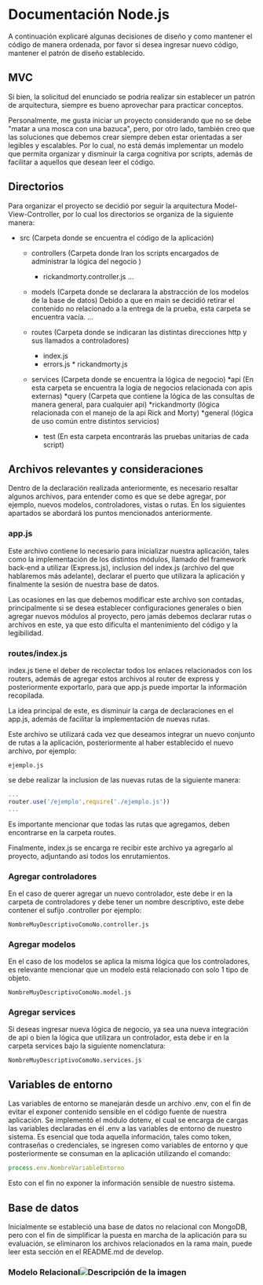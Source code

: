 # Documentación Node.js
A continuación explicaré algunas decisiones de diseño y como mantener el código de manera ordenada, por favor si desea ingresar nuevo código, mantener el patrón de diseño establecido.


## MVC
Si bien, la solicitud del enunciado se podría realizar sin establecer un patrón de arquitectura, siempre es bueno aprovechar para practicar conceptos.


Personalmente, me gusta iniciar un proyecto considerando que no se debe "matar a una mosca con una bazuca", pero, por otro lado, también creo que las soluciones que debemos crear siempre deben estar orientadas a ser legibles y escalables. Por lo cual, no está demás implementar un modelo que permita organizar y disminuir la carga cognitiva por scripts, además de facilitar a aquellos que desean leer el código.


## Directorios
Para organizar el proyecto se decidió por seguir la arquitectura Model-View-Controller, por lo cual los directorios se organiza de la siguiente manera:


* src (Carpeta donde se encuentra el código de la aplicación)
    * controllers (Carpeta donde Iran los scripts encargados de administrar la lógica del negocio )
      * rickandmorty.controller.js
      ...


    * models (Carpeta donde se declarara la abstracción de los modelos de la base de datos)
			Debido a que en main se decidió retirar el contenido no relacionado a la entrega de la prueba, esta carpeta se encuentra vacía.
      ...


    * routes (Carpeta donde se indicaran las distintas direcciones http y sus llamados a controladores)
      * index.js
      * errors.js
			* rickandmorty.js


    * services (Carpeta donde se encuentra la lógica de negocio)
			*api (En esta carpeta se encuentra la logia de negocios relacionada con apis externas)
				*query (Carpeta que contiene la lógica de las consultas de manera general, para cualquier api)
				*rickandmorty (lógica relacionada con el manejo de la api Rick and Morty)
			*general (lógica de uso común entre distintos servicios)
		
		* test (En esta carpeta encontrarás las pruebas unitarias de cada script)


## Archivos relevantes y consideraciones
Dentro de la declaración realizada anteriormente, es necesario resaltar algunos archivos, para entender como es que se debe agregar, por ejemplo, nuevos modelos, controladores, vistas o rutas.
En los siguientes apartados se abordará los puntos mencionados anteriormente.


### app.js
Este archivo contiene lo necesario para inicializar nuestra aplicación, tales como la implementación de los distintos módulos, llamado del framework back-end a utilizar (Express.js), inclusion del index.js (archivo del que hablaremos más adelante), declarar el puerto que utilizara la aplicación y finalmente la sesión de nuestra base de datos.


Las ocasiones en las que debemos modificar este archivo son contadas, principalmente si se desea establecer configuraciones generales o bien agregar nuevos módulos al proyecto, pero jamás debemos declarar rutas o archivos en este, ya que esto dificulta el mantenimiento del código y la legibilidad.


### routes/index.js
index.js tiene el deber de recolectar todos los enlaces relacionados con los routers, además de agregar estos archivos al router de express y posteriormente exportarlo, para que app.js puede importar la información recopilada.


La idea principal de este, es disminuir la carga de declaraciones en el app.js, además de facilitar la implementación de nuevas rutas.


Este archivo se utilizará cada vez que deseamos integrar un nuevo conjunto de rutas a la aplicación, posteriormente al haber establecido el nuevo archivo, por ejemplo:


```
ejemplo.js
```
se debe realizar la inclusion de las nuevas rutas de la siguiente manera:


```javascript
...
router.use('/ejemplo',require('./ejemplo.js'))
...
```
Es importante mencionar que todas las rutas que agregamos, deben encontrarse en la carpeta routes.


Finalmente, index.js se encarga re recibir este archivo ya agregarlo al proyecto, adjuntando asi todos los enrutamientos.


### Agregar controladores
En el caso de querer agregar un nuevo controlador, este debe ir en la carpeta de controladores y debe tener un nombre descriptivo, este debe contener el sufijo .controller por ejemplo:
```
NombreMuyDescriptivoComoNo.controller.js
``` 
### Agregar modelos
En el caso de los modelos se aplica la misma lógica que los controladores, es relevante mencionar que un modelo está relacionado con solo 1 tipo de objeto.
```
NombreMuyDescriptivoComoNo.model.js
``` 
### Agregar services
Si deseas ingresar nueva lógica de negocio, ya sea una nueva integración de api o bien la lógica que utilizara un controlador, esta debe ir en la carpeta services bajo la siguiente nomenclatura:


```
NombreMuyDescriptivoComoNo.services.js
``` 


## Variables de entorno
Las variables de entorno se manejarán desde un archivo .env, con el fin de evitar el exponer contenido sensible en el código fuente de nuestra aplicación. Se implementó el módulo dotenv, el cual se encarga de cargas las variables declaradas en él .env a las variables de entorno de nuestro sistema. 
Es esencial que toda aquella información, tales como token, contraseñas o credenciales, se ingresen como variables de entorno y que posteriormente se consuman en la aplicación utilizando el comando: 
```javascript
process.env.NombreVariableEntorno
```
Esto con el fin no exponer la información sensible de nuestro sistema.


## Base de datos
Inicialmente se estableció una base de datos no relacional con MongoDB, pero con el fin de simplificar la puesta en marcha de la aplicación para su evaluación, se eliminaron los archivos relacionados en la rama main, puede leer esta sección en el README.md de develop.


### Modelo Relacional![Descripción de la imagen](https://memecreator.org/static/images/memes/5485764.jpg)
